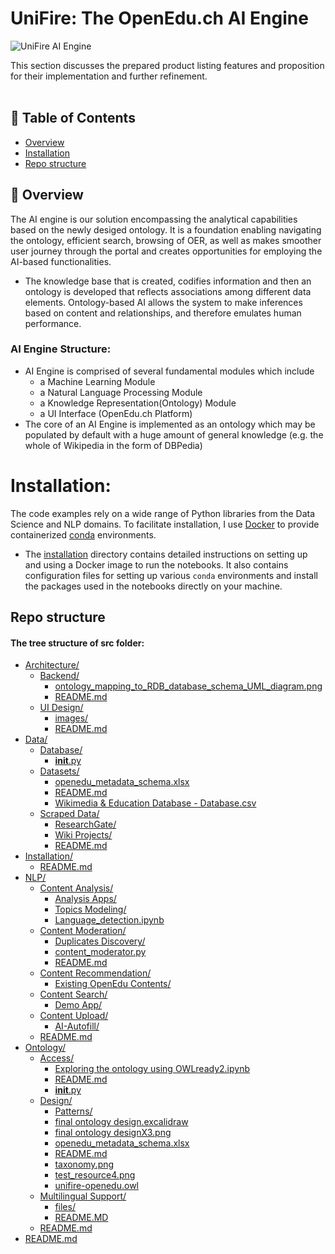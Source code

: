 # UniFire: The OpenEdu.ch AI Engine

![UniFire AI Engine](https://user-images.githubusercontent.com/58151963/202822360-a5fa0bdd-01fe-4d4c-a583-04c9e1565977.PNG)


This section discusses the prepared product listing features and proposition for their implementation and further refinement.  
  <br> 
</p>

## 📝 Table of Contents
- [Overview](#overview)
- [Installation](#installation)
- [Repo structure](#repostructure)

## 🧐 Overview <a name = "overview"></a>
The AI engine is our solution encompassing  the analytical capabilities based on the newly desiged ontology. 
It is a foundation enabling navigating the ontology, efficient search, browsing of OER, as well as makes smoother user journey through the portal and creates opportunities for employing the AI-based functionalities.

* The knowledge base that is created, codifies information and then an ontology is developed that reflects associations among different data elements. Ontology-based AI allows the system to make inferences based on content and relationships, and therefore emulates human performance. 

### AI Engine Structure:
* AI Engine is comprised of several fundamental modules which include 
    * a Machine Learning Module
    * a Natural Language Processing Module
    * a Knowledge Representation(Ontology) Module
    * a UI Interface (OpenEdu.ch Platform)
* The core of an AI Engine is implemented as an ontology which may be populated by default with a huge amount of general knowledge (e.g. the whole of Wikipedia in the form of DBPedia)

# Installation:

The code examples rely on a wide range of Python libraries from the Data Science and NLP domains. To facilitate installation, I use [Docker](https://www.docker.com/get-started) to provide containerized [conda](https://docs.conda.io/en/latest/) environments.


- The [installation](Installation/README.md) directory contains detailed instructions on setting up and using a Docker image to run the notebooks. It also contains configuration files for setting up various `conda` environments and install the packages used in the notebooks directly on your machine.


## Repo structure <a name="repostructure"></a>

#### The tree structure of src folder: 

* [Architecture/](.\src\Architecture)
  * [Backend/](.\src\Architecture\Backend)
    * [ontology_mapping_to_RDB_database_schema_UML_diagram.png](.\src\Architecture\Backend\ontology_mapping_to_RDB_database_schema_UML_diagram.png)
    * [README.md](.\src\Architecture\Backend\README.md)
  * [UI Design/]()
    * [images/]()
    * [README.md]()
* [Data/](.\src\Data)
  * [Database/](.\src\Data\Database)
    * [__init__.py](.\src\Data\Database\__init__.py)
  * [Datasets/](.\src\Data\Datasets)
    * [openedu_metadata_schema.xlsx](.\src\Data\Datasets\openedu_metadata_schema.xlsx)
    * [README.md](.\src\Data\Datasets\README.md)
    * [Wikimedia & Education Database - Database.csv](.)
  * [Scraped Data/]()
    * [ResearchGate/]()
    * [Wiki Projects/]()
    * [README.md]()
* [Installation/](.\src\Installation)
  * [README.md](.\src\Installation\README.md)
* [NLP/](.\src\NLP)
  * [Content Analysis/]()
    * [Analysis Apps/]()
    * [Topics Modeling/]()
    * [Language_detection.ipynb]()
  * [Content Moderation/]()
    * [Duplicates Discovery/]()
    * [content_moderator.py]()
    * [README.md]()
  * [Content Recommendation/]()
    * [Existing OpenEdu Contents/]()
  * [Content Search/]()
    * [Demo App/]()
  * [Content Upload/]()
    * [AI-Autofill/]()
  * [README.md](.\src\NLP\README.md)
* [Ontology/](.\src\Ontology)
  * [Access/](.\src\Ontology\Access)
    * [Exploring the ontology using OWLready2.ipynb]()
    * [README.md](.\src\Ontology\Access\README.md)
    * [__init__.py](.\src\Ontology\Access\__init__.py)
  * [Design/](.\src\Ontology\Design)
    * [Patterns/](.\src\Ontology\Design\Patterns)
    * [final ontology design.excalidraw]()
    * [final ontology designX3.png]()
    * [openedu_metadata_schema.xlsx](.\src\Ontology\Design\openedu_metadata_schema.xlsx)
    * [README.md](.\src\Ontology\Design\README.md)
    * [taxonomy.png](.\src\Ontology\Design\taxonomy.png)
    * [test_resource4.png](.\src\Ontology\Design\test_resource4.png)
    * [unifire-openedu.owl](.\src\Ontology\Design\unifire-openedu.owl)
  * [Multilingual Support/]()
    * [files/]()
    * [README.MD]()
  * [README.md](.\src\Ontology\README.md)
* [README.md](.\src\README.md)
